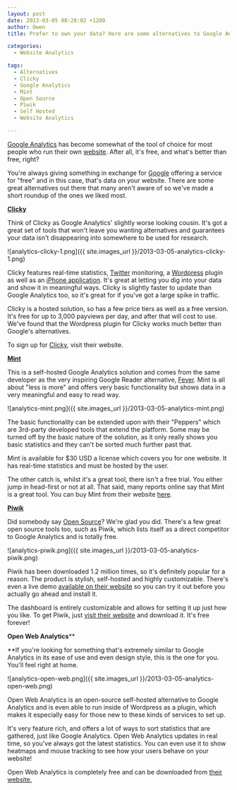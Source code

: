 ```yaml
---
layout: post
date: 2013-03-05 08:28:02 +1200
author: Owen
title: Prefer to own your data? Here are some alternatives to Google Analytics

categories:
  - Website Analytics

tags:
  - Alternatives
  - Clicky
  - Google Analytics
  - Mint
  - Open Source
  - Piwik
  - Self Hosted
  - Website Analytics

---
```


[Google Analytics](http://web-analytics-software.findthebest.com/l/1/Google-Analytics "Google Analytics") has become somewhat of the tool of choice for most people who run their own [website](http://en.wikipedia.org/wiki/Website "Website"). After all, it's free, and what's better than free, right?

You're always giving something in exchange for [Google](http://google.com "Google") offering a service for "free" and in this case, that's data on your website. There are some great alternatives out there that many aren't aware of so we've made a short roundup of the ones we liked most.

**[Clicky](http://getclicky.com "Clicky Web Analytics")**

Think of Clicky as Google Analytics' slightly worse looking cousin. It's got a great set of tools that won't leave you wanting alternatives and guarantees your data isn't disappearing into somewhere to be used for research.

![analytics-clicky-1.png]({{ site.images_url }}/2013-03-05-analytics-clicky-1.png)

Clicky features real-time statistics, [Twitter](https://twitter.com "Twitter") monitoring, a [Wordpress](http://wordpress.org "WordPress") plugin as well as an [iPhone application](http://www.apple.com/itunes "App Store (iOS)"). It's great at letting you dig into your data and show it in meaningful ways. Clicky is slightly faster to update than Google Analytics too, so it's great for if you've got a large spike in traffic.

Clicky is a hosted solution, so has a few price tiers as well as a free version. It's free for up to 3,000 payviews per day, and after that will cost to use. We've found that the Wordpress plugin for Clicky works much better than Google's alternatives.

To sign up for [Clicky](http://clicky.com/), visit their website.

**[Mint](http://www.haveamint.com/ "Mint (software)")**

This is a self-hosted Google Analytics solution and comes from the same developer as the very inspiring Google Reader alternative, [Fever](http://www.feedafever.com/). Mint is all about "less is more" and offers very basic functionality but shows data in a very meaningful and easy to read way.

![analytics-mint.png]({{ site.images_url }}/2013-03-05-analytics-mint.png)

The basic functionality can be extended upon with their "Peppers" which are 3rd-party developed tools that extend the platform. Some may be turned off by the basic nature of the solution, as it only really shows you basic statistics and they can't be sorted much further past that.

Mint is available for $30 USD a license which covers you for one website. It has real-time statistics and must be hosted by the user.

The other catch is, whilst it's a great tool, there isn't a free trial. You either jump in head-first or not at all. That said, many reports online say that Mint is a great tool. You can buy Mint from their website [here](http://www.haveamint.com/).

**[Piwik](http://piwik.org "Piwik")**

Did somebody say [Open Source](http://www.wikinvest.com/concept/Open_Source "Open Source")? We're glad you did. There's a few great open source tools too, such as Piwik, which lists itself as a direct competitor to Google Analytics and is totally free.

![analytics-piwik.png]({{ site.images_url }}/2013-03-05-analytics-piwik.png)

Piwik has been downloaded 1.2 million times, so it's definitely popular for a reason. The product is stylish, self-hosted and highly customizable. There's even a live demo [available on their website](http://demo.piwik.org/index.php?module=CoreHome&action=index&idSite=7&period=day&date=yesterday#module=Dashboard&action=embeddedIndex&idSite=7&period=day&date=yesterday&idDashboard=1) so you can try it out before you actually go ahead and install it.

The dashboard is entirely customizable and allows for setting it up just how you like. To get Piwik, just [visit their website](http://piwik.org/features/) and download it. It's free forever!

**Open Web Analytics****

**If you're looking for something that's extremely similar to Google Analytics in its ease of use and even design style, this is the one for you. You'll feel right at home.

![analytics-open-web.png]({{ site.images_url }}/2013-03-05-analytics-open-web.png)

Open Web Analytics is an open-source self-hosted alternative to Google Analytics and is even able to run inside of Wordpress as a plugin, which makes it especially easy for those new to these kinds of services to set up.

It's very feature rich, and offers a lot of ways to sort statistics that are gathered, just like Google Analytics. Open Web Analytics updates in real time, so you've always got the latest statistics. You can even use it to show heatmaps and mouse tracking to see how your users behave on your website!

Open Web Analytics is completely free and can be downloaded from [their website.](http://www.openwebanalytics.com/)
